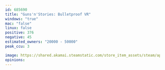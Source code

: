 ```yaml
---
id: 685690
title: "Guns'n'Stories: Bulletproof VR"
windows: "true"
mac: "false"
linux: false
positive: 376
negative: 45
estimated_owners: "20000 - 50000"
peak_ccu: 3

image: https://shared.akamai.steamstatic.com/store_item_assets/steam/apps/685690/header.jpg?t=1713947423
opinions:
---
```

